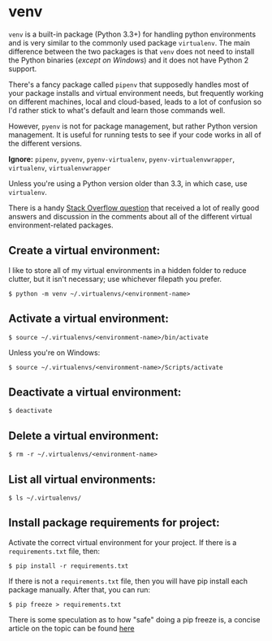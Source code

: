 # venv

`venv` is a built-in package (Python 3.3+) for handling python environments and is very similar to the commonly used package `virtualenv`. The main difference between the two packages is that `venv` does not need to install the Python binaries (_except on Windows_) and it does not have Python 2 support.

There's a fancy package called `pipenv` that supposedly handles most of your package installs and virtual environment needs, but frequently working on different machines, local and cloud-based, leads to a lot of confusion so I'd rather stick to what's default and learn those commands well.

However, `pyenv` is not for package management, but rather Python version management. It is useful for running tests to see if your code works in all of the different versions.

**Ignore:** `pipenv`, `pyvenv`, `pyenv-virtualenv`, `pyenv-virtualenvwrapper`, `virtualenv`, `virtualenvwrapper`

Unless you're using a Python version older than 3.3, in which case, use `virtualenv`.

There is a handy [Stack Overflow question](https://stackoverflow.com/questions/41573587/what-is-the-difference-between-venv-pyvenv-pyenv-virtualenv-virtualenvwrappe) that received a lot of really good answers and discussion in the comments about all of the different virtual environment-related packages.

## Create a virtual environment:

I like to store all of my virtual environments in a hidden folder to reduce clutter, but it isn't necessary; use whichever filepath you prefer.
```
$ python -m venv ~/.virtualenvs/<environment-name>
```

## Activate a virtual environment:

```
$ source ~/.virtualenvs/<environment-name>/bin/activate
```

Unless you're on Windows:
```
$ source ~/.virtualenvs/<environment-name>/Scripts/activate
```

## Deactivate a virtual environment:

```
$ deactivate
```

## Delete a virtual environment:

```
$ rm -r ~/.virtualenvs/<environment-name>
```

## List all virtual environments:

```
$ ls ~/.virtualenvs/
```

## Install package requirements for project:

Activate the correct virtual environment for your project. If there is a `requirements.txt` file, then:
```
$ pip install -r requirements.txt
```

If there is not a `requirements.txt` file, then you will have pip install each package manually. After that, you can run:
 ```
 $ pip freeze > requirements.txt
 ```

There is some speculation as to how "safe" doing a pip freeze is, a concise article on the topic can be found [here](https://medium.com/@tomagee/pip-freeze-requirements-txt-considered-harmful-f0bce66cf895)
